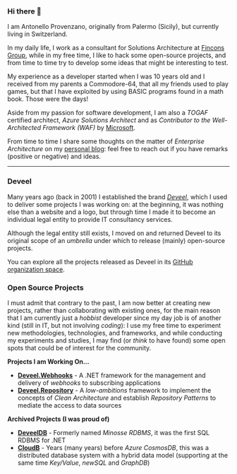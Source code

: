 ### Hi there 👋

I am Antonello Provenzano, originally from Palermo (Sicily), but currently living in Switzerland.

In my daily life, I work as a consultant for Solutions Architecture at [Fincons Group](https://finconsgroup.com), while in my free time, I like to hack some open-source projects, and from time to time try to develop some ideas that might be interesting to test.

My experience as a developer started when I was 10 years old and I received from my parents a Commodore-64, that all my friends used to play games, but that I have exploited by using BASIC programs found in a math book. Those were the days!

Aside from my passion for software development, I am also a _TOGAF_ certified architect, _Azure Solutions Architect_ and as _Contributor to the Well-Architected Framework (WAF)_ by [Microsoft](https://microsoft.com).

From time to time I share some thoughts on the matter of _Enterprise Architecture_ on my [personal blog](https://antonello.provenza.no): feel free to reach out if you have remarks (positive or negative) and ideas.

---

### Deveel

Many years ago (back in 2001) I established the brand _[Deveel](https://deveel.com)_, which I used to deliver some projects I was working on: at the beginning, it was nothing else than a website and a logo, but through time I made it to become an individual legal entity to provide IT consultancy services.

Although the legal entity still exists, I moved on and returned Deveel to its original scope of an _umbrella_ under which to release (mainly) open-source projects.

You can explore all the projects released as Deveel in its [GitHub organization space](https://github.com/deveel).

### Open Source Projects

I must admit that contrary to the past, I am now better at creating new projects, rather than collaborating with existing ones, for the main reason that I am currently just a _hobbist_ developer since my day job is of another kind (still in IT, but not involving _coding_): I use my free time to experiment new methodologies, technologies, and frameworks, and while conducting my experiments and studies, I may find (or _think_ to have found) some open spots that could be of interest for the community.

**Projects I am Working On...**

* **[Deveel.Webhooks](https://github.com/deveel/deveel.webhooks)** - A .NET framework for the management and delivery of _webhooks_ to subscribing applications
* **[Deveel.Repository](https://github.com/deveel/deveel.repository)** - A _low-ambitions_ framework to implement the concepts of _Clean Architecture_ and establish _Repository Patterns_ to mediate the access to data sources

**Archived Projects (I was proud of)**

* **[DeveelDB](https://github.com/deveel/deveeldb)** - Formerly named _Minosse RDBMS_, it was the first SQL RDBMS for .NET
* **[CloudB](https://github.com/deveel/cloudb)** - Years (many years) before _Azure CosmosDB_, this was a distributed database system with a hybrid data model (supporting at the same time _Key/Value_, _newSQL_ and _GraphDB_)
